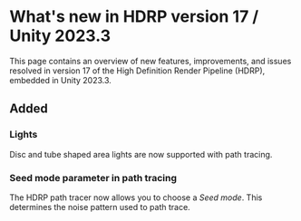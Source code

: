 # What's new in HDRP version 17 / Unity 2023.3

This page contains an overview of new features, improvements, and issues resolved in version 17 of the High Definition Render Pipeline (HDRP), embedded in Unity 2023.3.

## Added

### Lights

Disc and tube shaped area lights are now supported with path tracing.

### Seed mode parameter in path tracing 

The HDRP path tracer now allows you to choose a *Seed mode*. This determines the noise pattern used to path trace.